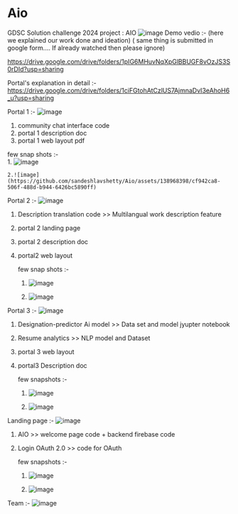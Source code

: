 # Aio
GDSC Solution challenge 2024 project : AIO
![image](https://github.com/sandeshlavshetty/Aio/assets/138968398/702461ad-53f8-4d03-bc3f-0d304fa74977)
Demo vedio :- (here we explained our work done and ideation) ( same thing is submitted in google form.... If already watched then please ignore)

https://drive.google.com/drive/folders/1pIG6MHuvNqXpGlBBUGF8vOzJS3S0rDId?usp=sharing

Portal's explanation in detail :- https://drive.google.com/drive/folders/1ciFGtohAtCzlUS7AjmnaDvI3eAhoH6_u?usp=sharing

Portal 1 :- 
![image](https://github.com/sandeshlavshetty/Aio/assets/138968398/6abed86a-3ea3-432a-a996-8810e82c65a0)
1. community chat interface code
2. portal 1 description doc
3. portal 1 web layout pdf
   
  few snap shots :-  
    1. ![image](https://github.com/sandeshlavshetty/Aio/assets/138968398/20083acc-bb7c-48ba-88d8-cd72146069d0)
    
    2.![image](https://github.com/sandeshlavshetty/Aio/assets/138968398/cf942ca8-506f-488d-b944-6426bc5890ff)

Portal 2 :-
![image](https://github.com/sandeshlavshetty/Aio/assets/138968398/ab3def7c-cf2c-4b7b-b8ee-1436c23aee3d)
1. Description translation code >> Multilangual work description feature
2. portal 2 landing page
3. portal 2 description doc
4. portal2 web layout
   
   few snap shots :- 
    1. ![image](https://github.com/sandeshlavshetty/Aio/assets/138968398/5927d54a-2e42-40b9-bdd5-fcaab353378c)
       
    2. ![image](https://github.com/sandeshlavshetty/Aio/assets/138968398/e167e097-cf8e-4c32-af94-7b3eeffd1f0b)

Portal 3 :- 
![image](https://github.com/sandeshlavshetty/Aio/assets/138968398/14fadddb-5db9-4ea1-846c-be83b0535475)
1. Designation-predictor Ai model >> Data set and model jyupter notebook
2. Resume analytics >> NLP model and Dataset
3. portal 3 web layout
4. portal3 Description doc
   
   few snapshots :-
   1. ![image](https://github.com/sandeshlavshetty/Aio/assets/138968398/67de5acb-995f-4129-a2de-8044611d544e)
   
   2. ![image](https://github.com/sandeshlavshetty/Aio/assets/138968398/b4e9fdee-8244-449d-b0ce-c3fd43dba0d0)

Landing page :- 
![image](https://github.com/sandeshlavshetty/Aio/assets/138968398/196da16b-4511-4668-bdb7-c71b649bf9ee)
1. AIO >> welcome page code + backend firebase code
2. Login OAuth 2.0 >> code for OAuth

   few snapshots :-
   1. ![image](https://github.com/sandeshlavshetty/Aio/assets/138968398/69d4c123-b723-48ae-9c45-34ae2371fa92)
   
   2. ![image](https://github.com/sandeshlavshetty/Aio/assets/138968398/c019fbb4-e5a1-41b6-85f8-c59a39f5a399)






   



 

Team :- 
![image](https://github.com/sandeshlavshetty/Aio/assets/138968398/c21b44df-c93e-4439-8caa-ee218850faa4)


